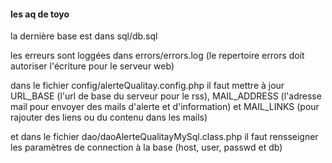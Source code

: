 #### les aq de toyo

la dernière base est dans sql/db.sql

les erreurs sont loggées dans errors/errors.log (le repertoire errors doit autoriser l'écriture pour le serveur web)

dans le fichier config/alerteQualitay.config.php il faut mettre à jour URL_BASE (l'url de base du serveur pour le rss), MAIL_ADDRESS (l'adresse mail pour envoyer des mails d'alerte et d'information) et MAIL_LINKS (pour rajouter des liens ou du contenu dans les mails)

et dans le fichier dao/daoAlerteQualitayMySql.class.php il faut rensseigner les paramètres de connection à la base (host, user, passwd et db)
